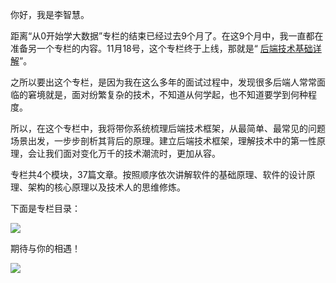 你好，我是李智慧。

距离“从0开始学大数据”专栏的结束已经过去9个月了。在这9个月中，我一直都在准备另一个专栏的内容。11月18号，这个专栏终于上线，那就是“ [后端技术基础详解](https://time.geekbang.org/column/intro/254?utm_term=zeusE44XI&utm_source=geektime&utm_medium=dashuju)”。

之所以要出这个专栏，是因为我在这么多年的面试过程中，发现很多后端人常常面临的窘境就是，面对纷繁复杂的技术，不知道从何学起，也不知道要学到何种程度。

所以，在这个专栏中，我将带你系统梳理后端技术框架，从最简单、最常见的问题场景出发，一步步剖析其背后的原理。建立后端技术框架，理解技术中的第一性原理，会让我们面对变化万千的技术潮流时，更加从容。

专栏共4个模块，37篇文章。按照顺序依次讲解软件的基础原理、软件的设计原理、架构的核心原理以及技术人的思维修炼。

下面是专栏目录：

![](https://static001.geekbang.org/resource/image/0e/90/0e4c7f1b5acafa8bf8ed829fda702f90.jpg?wh=750*3951)

期待与你的相遇！

[![](https://static001.geekbang.org/resource/image/d2/b6/d2194c139130946737870ef207a75ab6.jpg?wh=1080*360)](https://time.geekbang.org/column/intro/254?utm_term=zeusE44XI&utm_source=geektime&utm_medium=dashuju)